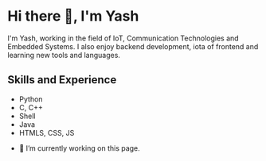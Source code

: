 # Hi there 👋, I'm Yash
I'm Yash, working in the field of IoT, Communication Technologies and Embedded Systems. I also enjoy backend development, iota of frontend and learning new tools and languages.

## Skills and Experience
* Python
* C, C++
* Shell
* Java
* HTMLS, CSS, JS


- 🔭 I’m currently working on this page. 

<!--
**yashfafola/yashfafola** is a ✨ _special_ ✨ repository because its `README.md` (this file) appears on your GitHub profile.

Here are some ideas to get you started:

- 🔭 I’m currently working on ...
- 🌱 I’m currently learning ...
- 👯 I’m looking to collaborate on ...
- 🤔 I’m looking for help with ...
- 💬 Ask me about ...
- 📫 How to reach me: ...
- 😄 Pronouns: ...
- ⚡ Fun fact: ...
-->
